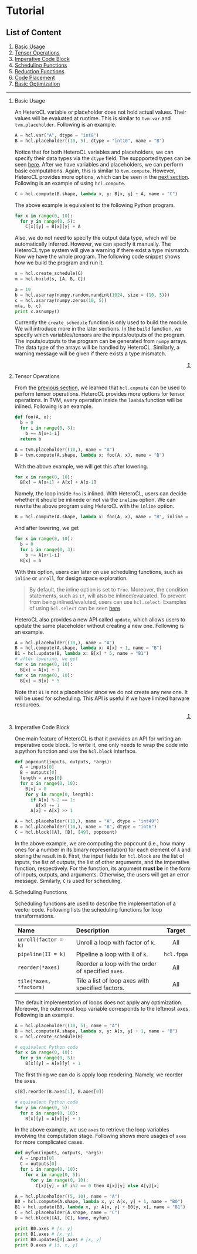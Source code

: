 Tutorial
========

<a name="top">List of Content</a>
-------
1. [Basic Usage](#basic)
2. [Tensor Operations](#op)
3. [Imperative Code Block](#imp)
4. [Scheduling Functions](#sch)
5. [Reduction Functions](#red)
6. [Code Placement](#code)
7. [Basic Optimization](#opt)
___

1. <a name="basic">Basic Usage</a>

   An HeteroCL variable or placeholder does not hold actual values. Their values will be evaluated at runtime. This is similar to `tvm.var` and `tvm.placeholder`. Following is an example.   
      ```python
      A = hcl.var("A", dtype = "int8")
      B = hcl.placeholder((10, 5), dtype = "int10", name = "B")
      ```
   Notice that for both HeteroCL variables and placeholders, we can specify their data types via the `dtype` field. The suppported types can be seen [here](../README.md#dtype). After we have variables and placeholders, we can perform basic computations. Again, this is similar to `tvm.compute`. However, HeteroCL provides more options, which can be seen in the [next section](#op). Following is an example of using `hcl.compute`.  
      ```python
      C = hcl.compute(B.shape, lambda x, y: B[x, y] + A, name = "C")
      ```
   The above example is equivalent to the following Python program.
      ```python
      for x in range(0, 10):
        for y in range(0, 5):
          C[x][y] = B[x][y] + A
      ```
   Also, we do not need to specify the output data type, which will be automatically inferred. However, we can specify it manually. The HeteroCL type system will give a warning if there exist a type mismatch. Now we have the whole program. The following code snippet shows how we build the program and run it.
      ```python
      s = hcl.create_schedule(C)
      m = hcl.build(s, [A, B, C])
      
      a = 10
      b = hcl.asarray(numpy.random.randint(1024, size = (10, 5)))
      c = hcl.asarray(numpy.zeros(10, 5))
      m(a, b, c)
      print c.asnumpy()
      ```
   Currently the `create_schedule` function is only used to build the module. We will introduce more in the later sections. In the `build` function, we specify which variables/tensors are the inputs/outputs of the program. The inputs/outputs to the program can be generated from `numpy` arrays. The data type of the arrays will be handled by HeteroCL. Similarly, a warning message will be given if there exists a type mismatch.
   <p align="right"><a href="#top">↥</a></p>

2. <a name="op">Tensor Operations</a>

   From the [previous section](#basic), we learned that `hcl.copmute` can be used to perform tensor operations. HeteroCL provides more options for tensor operations. In TVM, every operation inside the `lambda` function will be inlined. Following is an example.
      ```python
      def foo(A, x):
        b = 0
        for i in range(0, 3):
          b += A[x+1-i]
        return b
      
      A = tvm.placeholder((10,), name = "A")
      B = tvm.compute(A.shape, lambda x: foo(A, x), name = "B")
      ```
   With the above example, we will get this after lowering.
      ```python
      for x in range(0, 10):
        B[x] = A[x+1] + A[x] + A[x-1]
      ```
   Namely, the loop inside `foo` is inlined. With HeteroCL, users can decide whether it should be inlinede or not via the `ineline` option. We can rewrite the above program using HeteroCL with the `inline` option.
      ```python
      B = hcl.compute(A.shape, lambda x: foo(A, x), name = "B", inline = False)
      ```
   And after lowering, we get
      ```python
      for x in range(0, 10):
        b = 0
        for i in range(0, 3):
          b += A[x+1-i]
        B[x] = b
      ```
   With this option, users can later on use scheduling functions, such as `inline` or `unroll`, for design space exploration.
   > By default, the inline option is set to `True`. Moreover, the condition statements, such as `if`, will also be inlined/evaluated. To prevent from being inlined/evaluted, users can use `hcl.select`. Examples of using `hcl.select` can be seen [here](docs/api.md).
   
   HeteroCL also provides a new API called `update`, which allows users to update the same placeholder without creating a new one. Following is an example.
      ```python
      A = hcl.placeholder((10,), name = "A")
      B = hcl.compute(A.shape, lambda x: A[x] + 1, name = "B")
      B1 = hcl.update(B, lambda x: B[x] * 5, name = "B1")
      # after lowering, we get
      for x in range(0, 10):
        B[x] = A[x] + 1
      for x in range(0, 10):
        B[x] = B[x] * 5
      ```
   Note that `B1` is not a placeholder since we do not create any new one. It will be used for scheduling. This API is useful if we have limited harware resources.
   <p align="right"><a href="#top">↥</a></p>
   
3. <a name="imp">Imperative Code Block</a>

   One main feature of HeteroCL is that it provides an API for writing an imperative code block. To write it, one only needs to wrap the code into a python function and use the `hcl.block` interface.
      ```python
      def popcount(inputs, outputs, *args):
        A = inputs[0]
        B = outputs[0]
        length = args[0]
        for x in range(0, 10):
          B[x] = 0
          for y in range(0, length):
            if A[x] % 2 == 1:
              B[x] += 1
            A[x] = A[x] >> 1
      
      A = hcl.placeholder((10,), name = "A", dtype = "int49")
      B = hcl.placeholder((10,), name = "B", dtype = "int6")
      C = hcl.block([A], [B], [49], popcount)
      ```
   In the above example, we are computing the popcount (i.e., how many ones for a number in its binary representation) for each element of `A` and storing the result in `B`. First, the input fields for `hcl.block` are the list of inputs, the list of outputs, the list of other arguments, and the imperative function, respectively. For the function, its argument **must be** in the form of inputs, outputs, and arguments. Otherwise, the users will get an error message. Similarly, `C` is used for scheduling.

4. <a name="sch">Scheduling Functions</a>

   Scheduling functions are used to describe the implementation of a vector code. Following lists the scheduling functions for loop transformations.
   
   | Name | Description | Target |
   |:-----|:------------|:------:|
   | `unroll(factor = k)` | Unroll a loop with factor of `k`. | All |
   | `pipeline(II = k)` | Pipeline a loop with II of `k`. | `hcl.fpga` |
   | `reorder(*axes)` | Reorder a loop with the order of specified `axes`. | All |
   | `tile(*axes, *factors)` | Tile a list of loop axes with specified factors. | All |
   
   The default implementation of loops does not apply any optimization. Moreover, the outermost loop variable corresponds to the leftmost axes. Following is an example.
   
      ```python
      A = hcl.placeholder((10, 5), name = "A")
      B = hcl.compute(A.shape, lambda x, y: A[x, y] + 1, name = "B")
      s = hcl.create_schedule(B)
      
      # equivalent Python code
      for x in range(0, 10):
        for y in range(0, 5):
          B[x][y] = A[x][y] + 1
      ```
      
   The first thing we can do is apply loop reodering. Namely, we reorder the axes.
   
      ```python
      s[B].reorder(B.axes[1], B.axes[0])
      
      # equivalent Python code
      for y in range(0, 5):
        for x in range(0, 10):
          B[x][y] = A[x][y] + 1
      ```
      
   In the above example, we use `axes` to retrieve the loop variables involving the computation stage. Following shows more usages of `axes` for more complicated cases.
   
      ```python
      def myfun(inputs, outputs, *args):
        A = inputs[0]
        C = outputs[0]
        for i in range(0, 10):
          for x in range(0, 5):
            for y in range(0, 10):
              C[x][y] = if i%2 == 0 then A[x][y] else A[y][x]
      
      A = hcl.placeholder((5, 10), name = "A")
      B0 = hcl.compute(A.shape, lambda x, y: A[x, y] + 1, name = "B0")
      B1 = hcl.update(B0, lambda x, y: A[x, y] + B0[y, x], name = "B1")
      C = hcl.placeholder(A.shape, name = "C")
      D = hcl.block([A], [C], None, myfun)
      
      print B0.axes # [x, y]
      print B1.axes # [x, y]
      print B0.updates[0].axes # [x, y]
      print D.axes # [i, x, y]
      ```
